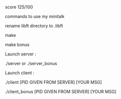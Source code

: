 score 125/100

commands to use my minitalk

rename libft directory to .libft

make 

make bonus

Launch server : 

./server or ./server_bonus

Launch client : 

./client [PID GIVEN FROM SERVER] [YOUR MSG]

./client_bonus [PID GIVEN FROM SERVER] [YOUR MSG]
